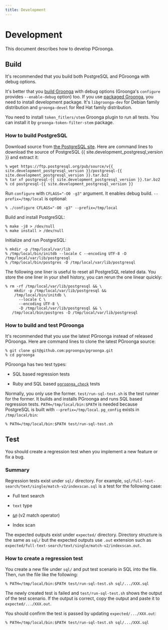 ```yaml
---
title: Development
---
```


# Development

This document describes how to develop PGroonga.

## Build

It's recommended that you build both PostgreSQL and PGroonga with debug options.

It's better that you [build Groonga][groonga-build] with debug options (Groonga's `configure` provides `--enable-debug` option) too. If you use [packaged Groonga][groonga-install], you need to install development package. It's `libgroonga-dev` for Debian family distribution and `groonga-devel` for Red Hat family distribution.

You need to install `token_fitlers/stem` Groonga plugin to run all tests. You can install it by `groonga-token-filter-stem` package.

### How to build PostgreSQL

Download source from [the PostgreSQL site][postgresql-source-download]. Here are command lines to download the source of PostgreSQL {{ site.development_postgresql_version }} and extract it:

```console
% wget https://ftp.postgresql.org/pub/source/v{{ site.development_postgresql_version }}/postgresql-{{ site.development_postgresql_version }}.tar.bz2
% tar xf postgresql-{{ site.development_postgresql_version }}.tar.bz2
% cd postgresql-{{ site.development_postgresql_version }}
```

Run `configure` with `CFLAGS="-O0 -g3"` argument. It enables debug build. `--prefix=/tmp/local` is optional:

```console
% ./configure CFLAGS="-O0 -g3" --prefix=/tmp/local
```

Build and install PostgreSQL:

```console
% make -j8 > /dev/null
% make install > /dev/null
```

Initialize and run PostgreSQL:

```console
% mkdir -p /tmp/local/var/lib
% /tmp/local/bin/initdb --locale C --encoding UTF-8 -D /tmp/local/var/lib/postgresql
% /tmp/local/bin/postgres -D /tmp/local/var/lib/postgresql
```

The following one liner is useful to reset all PostgreSQL related data. You store the one liner in your shell history, you can rerun the one linear quickly:

```console
% rm -rf /tmp/local/var/lib/postgresql && \
    mkdir -p /tmp/local/var/lib/postgresql &&
    /tmp/local/bin/initdb \
      --locale C \
      --encoding UTF-8 \
      -D /tmp/local/var/lib/postgresql && \
   /tmp/local/bin/postgres -D /tmp/local/var/lib/postgresql
```

### How to build and test PGroonga

It's recommended that you use the latest PGroonga instead of released PGroonga. Here are command lines to clone the latest PGroonga source:

```console
% git clone git@github.com:pgroonga/pgroonga.git
% cd pgroonga
```

PGroonga has two test types:

  * SQL based regression tests

  * Ruby and SQL based [`pgroonga_check`][pgroonga-check] tests

Normally, you only use the former. `test/run-sql-test.sh` is the test runner for the former. It builds and installs PGroonga and runs SQL based regression tests. `PATH=/tmp/local/bin:$PATH` is needed because PostgreSQL is built with `--prefix=/tmp/local`. `pg_config` exists in `/tmp/local/bin`:

```console
% PATH=/tmp/local/bin:$PATH test/run-sql-test.sh
```

## Test

You should create a regression test when you implement a new feature or fix a bug.

### Summary

Regression tests exist under `sql/` directory. For example, `sql/full-text-search/text/single/match-v2/indexscan.sql` is a test for the following case:

  * Full text search

  * `text` type

  * [`&@`][match-v2] (v2 match operator)

  * Index scan

The expected outputs exist under `expected/` directory. Directory structure is the same as `sql/` but the expected outputs use `.out` extension such as `expected/full-text-search/text/single/match-v2/indexscan.out`.

### How to create a regression test

You create a new file under `sql/` and put test scenario in SQL into the file. Then, run the file like the following:

```console
% PATH=/tmp/local/bin:$PATH test/run-sql-test.sh sql/.../XXX.sql
```

The newly created test is failed and `test/run-sql-test.sh` shows the output of the test scenario. If the output is correct, copy the output and paste it to `expected/.../XXX.out`.

You should confirm the test is passed by updating `expected/.../XXX.out`:

```console
% PATH=/tmp/local/bin:$PATH test/run-sql-test.sh sql/.../XXX.sql
```

[postgresql-source-download]:https://www.postgresql.org/ftp/source/

[groonga-build]:http://groonga.org/docs/install/others.html

[groonga-install]:http://groonga.org/docs/install.html

[pgroonga-check]:../reference/modules/pgroonga-check.html

[match-v2]:../reference/operators/match-v2.html
